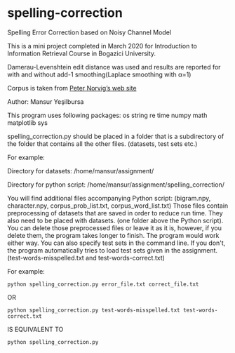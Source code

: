 # spelling-correction
Spelling Error Correction based on Noisy Channel Model 

This is a mini project completed in March 2020 for Introduction to Information Retrieval Course in Bogazici University.

Damerau-Levenshtein edit distance was used and results are reported for with and without add-1 smoothing(Laplace smoothing with &#945;=1)

Corpus is taken from [Peter Norvig’s web site](http://norvig.com/big.txt)

Author: Mansur Yeşilbursa

This program uses following packages:
os
string
re
time
numpy
math
matplotlib
sys

spelling_correction.py should be placed in a folder that is a subdirectory of the folder that contains
all the other files. (datasets, test sets etc.) 

For example:

Directory for datasets:
/home/mansur/assignment/

Directory for python script:
/home/mansur/assignment/spelling_correction/

You will find additional files accompanying Python script: 
(bigram.npy, character.npy, corpus_prob_list.txt, corpus_word_list.txt) Those files contain preprocessing of 
datasets that are saved in order to reduce run time. They also need to be placed with datasets. (one folder
above the Python script). You can delete those preprocessed files or leave it as it is, however, if you
delete them, the program takes longer to finish. The program would work either way.
You can also specify test sets in the command line. If you don't, the program automatically tries to load test 
sets given in the assignment. (test-words-misspelled.txt and test-words-correct.txt)  

For example:

`python spelling_correction.py error_file.txt correct_file.txt`

OR

`python spelling_correction.py test-words-misspelled.txt test-words-correct.txt`

IS EQUIVALENT TO

`python spelling_correction.py`

